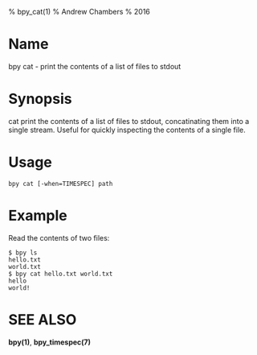% bpy_cat(1)
% Andrew Chambers
% 2016

# Name

bpy cat - print the contents of a list of files to stdout

# Synopsis

cat print the contents of a list of files to stdout, concatinating them into a single
stream. Useful for quickly inspecting the contents of a single file.

# Usage

```bpy cat [-when=TIMESPEC] path```

# Example

Read the contents of two files:

```
$ bpy ls
hello.txt
world.txt
$ bpy cat hello.txt world.txt
hello
world!
```

# SEE ALSO

**bpy(1)**, **bpy_timespec(7)**
